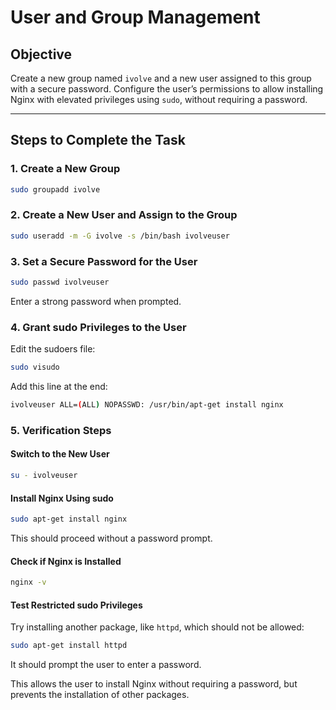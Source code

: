 # User and Group Management

## Objective
Create a new group named `ivolve` and a new user assigned to this group with a secure password. Configure the user’s permissions to allow installing Nginx with elevated privileges using `sudo`, without requiring a password.

---

## Steps to Complete the Task

### 1. Create a New Group
```bash
sudo groupadd ivolve
```

### 2. Create a New User and Assign to the Group
```bash
sudo useradd -m -G ivolve -s /bin/bash ivolveuser
```

### 3. Set a Secure Password for the User
```bash
sudo passwd ivolveuser
```
Enter a strong password when prompted.

### 4. Grant sudo Privileges to the User
Edit the sudoers file:
```bash
sudo visudo
```
Add this line at the end:
```bash
ivolveuser ALL=(ALL) NOPASSWD: /usr/bin/apt-get install nginx
```

### 5. Verification Steps

#### Switch to the New User
```bash
su - ivolveuser
```

#### Install Nginx Using sudo
```bash
sudo apt-get install nginx
```
This should proceed without a password prompt.

#### Check if Nginx is Installed
```bash
nginx -v
```

#### Test Restricted sudo Privileges
Try installing another package, like `httpd`, which should not be allowed:
```bash
sudo apt-get install httpd
```
It should prompt the user to enter a password.

This allows the user to install Nginx without requiring a password, but prevents the installation of other packages.